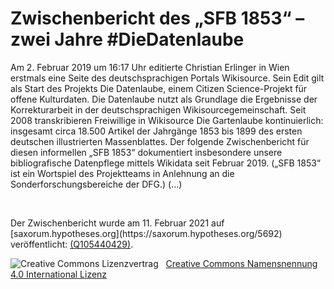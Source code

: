 # Zwischenbericht des „SFB 1853“ – zwei Jahre #DieDatenlaube

Am 2. Februar 2019 um 16:17 Uhr editierte Christian Erlinger in Wien erstmals eine Seite des deutschsprachigen Portals Wikisource. Sein Edit gilt als Start des Projekts Die Datenlaube, einem Citizen Science-Projekt für offene Kulturdaten. Die Datenlaube nutzt als Grundlage die Ergebnisse der Korrekturarbeit in der deutschsprachigen Wikisourcegemeinschaft. Seit 2008 transkribieren Freiwillige in Wikisource Die Gartenlaube kontinuierlich: insgesamt circa 18.500 Artikel der Jahrgänge 1853 bis 1899 des ersten deutschen illustrierten Massenblattes. Der folgende Zwischenbericht für diesen informellen „SFB 1853“ dokumentiert insbesondere unsere bibliografische Datenpflege mittels Wikidata seit Februar 2019. („SFB 1853“ ist ein Wortspiel des Projektteams in Anlehnung an die Sonderforschungsbereiche der DFG.) (...)
<p>&nbsp;</p>
<p>Der Zwischenbericht wurde am 11. Februar 2021 auf [saxorum.hypotheses.org](https://saxorum.hypotheses.org/5692) veröffentlicht: <a href="https://www.wikidata.org/wiki/Q105440429">(Q105440429)</a>.</p>
<img alt="Creative Commons Lizenzvertrag" style="border-width:0" src="https://i.creativecommons.org/l/by/4.0/80x15.png" />&nbsp;&nbsp;&nbsp;<a rel="license" href="http://creativecommons.org/licenses/by/4.0/">Creative Commons Namensnennung 4.0 International Lizenz</a> <a rel="license" href="http://creativecommons.org/licenses/by/4.0/">
